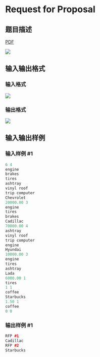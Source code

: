 # Request for Proposal

## 题目描述

[problemUrl]: https://uva.onlinejudge.org/index.php?option=com_onlinejudge&Itemid=8&category=13&page=show_problem&problem=1082

[PDF](https://uva.onlinejudge.org/external/101/p10141.pdf)

![](https://cdn.luogu.com.cn/upload/vjudge_pic/UVA10141/aa3f11eece6deaaf57523f32705e20aaa901248f.png)

## 输入输出格式

### 输入格式

![](https://cdn.luogu.com.cn/upload/vjudge_pic/UVA10141/2b6872ec12f9aa7b3ffc95502e17e1be03d811d4.png)

### 输出格式

![](https://cdn.luogu.com.cn/upload/vjudge_pic/UVA10141/b2af331e41b3f9aaffdd9fc8db0b0f23ba6824a0.png)

## 输入输出样例

### 输入样例 #1

```cpp
6 4
engine
brakes
tires
ashtray
vinyl roof
trip computer
Chevrolet
20000.00 3
engine
tires
brakes
Cadillac
70000.00 4
ashtray
vinyl roof
trip computer
engine
Hyundai
10000.00 3
engine
tires
ashtray
Lada
6000.00 1
tires
1 1
coffee
Starbucks
1.50 1
coffee
0 0
```


### 输出样例 #1

```cpp
RFP #1
Cadillac
RFP #2
Starbucks
```



